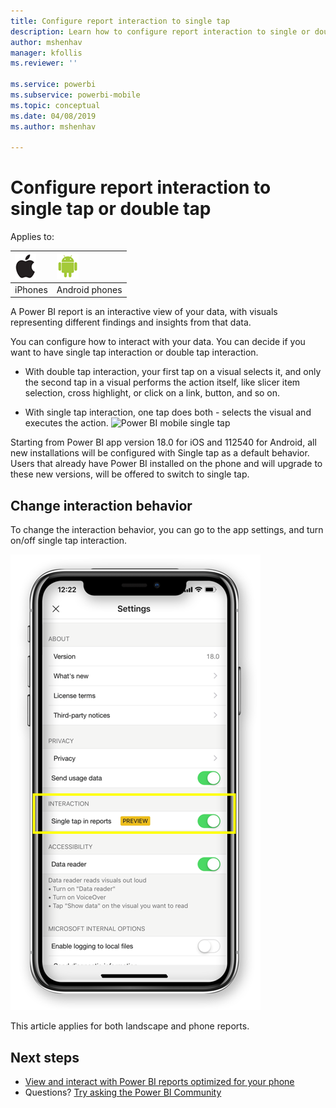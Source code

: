 ```yaml
---
title: Configure report interaction to single tap
description: Learn how to configure report interaction to single or double tap.
author: mshenhav
manager: kfollis
ms.reviewer: ''

ms.service: powerbi
ms.subservice: powerbi-mobile
ms.topic: conceptual
ms.date: 04/08/2019
ms.author: mshenhav

---
```

# Configure report interaction to single tap or double tap
Applies to:

| ![iPhone](././media/mobile-reports-in-the-mobile-apps/ios-logo-40-px.png) | ![Android phone](././media/mobile-reports-in-the-mobile-apps/android-logo-40-px.png) | 
|:--- |:--- |
| iPhones |Android phones |

A Power BI report is an interactive view of your data, with visuals representing different findings and insights from that data.

You can configure how to interact with your data. You can decide if you want to have single tap interaction or double tap interaction.

* With double tap interaction, your first tap on a visual selects it, and only the second tap in a visual performs the action itself, like slicer item selection, cross highlight, or click on a link, button, and so on.

* With single tap interaction, one tap does both - selects the visual and executes the action.
![Power BI mobile single tap](./media/mobile-app-single-tap/single-tap-2.gif)


Starting from Power BI app version 18.0 for iOS and 112540 for Android, all new installations will be configured with Single tap as a default behavior.
Users that already have Power BI installed on the phone and will upgrade to these new versions, will be offered to switch to single tap.

## Change interaction behavior

To change the interaction behavior, you can go to the app settings, and turn on/off single tap interaction.

![Power BI mobile change report interaction](./media/mobile-app-single-tap/configure-single-tap.png)

This article applies for both landscape and phone reports.

## Next steps
* [View and interact with Power BI reports optimized for your phone](mobile-apps-view-phone-report.md)
* Questions? [Try asking the Power BI Community](http://community.powerbi.com/)

